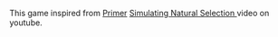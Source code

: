 This game inspired from [Primer] [Simulating Natural Selection ] video on youtube.









[Simulating Natural Selection ]: https://www.youtube.com/watch?v=0ZGbIKd0XrM
[Primer]: https://www.youtube.com/channel/UCKzJFdi57J53Vr_BkTfN3uQ